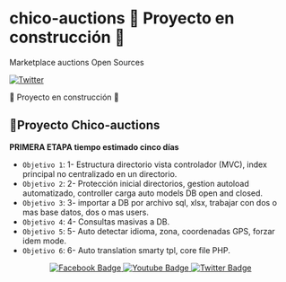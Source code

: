 # chico-auctions :construction: Proyecto en construcción :construction:
Marketplace auctions Open Sources

[![Twitter](https://img.shields.io/twitter/url/https/twitter.com/derematevive.svg?style=social&label=Follow%20%40DeremateVive)](https://twitter.com/DeremateVive)

:construction: Proyecto en construcción :construction:

## :hammer:Proyecto Chico-auctions 
**PRIMERA ETAPA tiempo estimado cinco días**
- `Objetivo 1`: 1- Estructura directorio vista controlador (MVC), index principal no centralizado en un directorio.
- `Objetivo 2`: 2- Protección inicial directorios, gestion autoload automatizado, controller carga auto models DB open and closed.
- `Objetivo 3`: 3- importar a DB por archivo sql, xlsx, trabajar con dos o mas base datos, dos o mas users.
- `Objetivo 4`: 4- Consultas masivas a DB.
- `Objetivo 5`: 5- Auto detectar idioma, zona, coordenadas GPS, forzar idem mode.
- `Objetivo 6`: 6- Auto translation smarty tpl, core file PHP.



<div id="badges" align="center">
  <a href="https://www.facebook.com/DeremateVive" target="_blank">
    <img src="https://img.shields.io/badge/Facebook-blue?style=for-the-badge&logo=facebook&logoColor=white" alt="Facebook Badge"/>
  </a>
  <a href="https://www.youtube.com/channel/UCD_DM-g6K01U9b9J_056Hgg" target="_blank">
    <img src="https://img.shields.io/badge/YouTube-red?style=for-the-badge&logo=youtube&logoColor=white" alt="Youtube Badge"/>
  </a>
  <a href="https://twitter.com/DeremateVive" target="_blank">
    <img src="https://img.shields.io/badge/Twitter-blue?style=for-the-badge&logo=twitter&logoColor=white" alt="Twitter Badge"/>
  </a>
</div>
 
